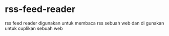 # rss-feed-reader
rss feed reader digunakan untuk membaca rss sebuah web dan di gunakan untuk cuplikan sebuah web
